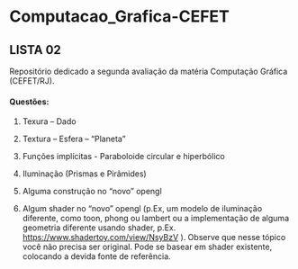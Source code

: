 # Computacao_Grafica-CEFET
## LISTA 02

Repositório dedicado a segunda avaliação da matéria Computação Gráfica (CEFET/RJ).

#### Questões:

1) Texura – Dado

2) Textura – Esfera – “Planeta”

3) Funções implícitas - Paraboloide circular e hiperbólico

4) Iluminação (Prismas e Pirâmides)

5) Alguma construção no “novo” opengl

6) Algum shader no “novo” opengl (p.Ex, um modelo de iluminação diferente, como toon, phong ou lambert ou a implementação de alguma geometria diferente usando shader, p.Ex. https://www.shadertoy.com/view/NsyBzV ). Observe que nesse tópico você não precisa ser original. Pode se basear em shader existente, colocando a devida fonte de referência.